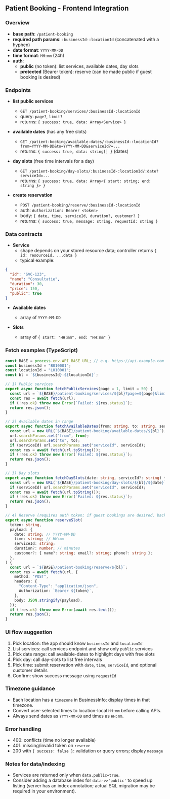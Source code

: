 ## Patient Booking - Frontend Integration

### Overview

- **base path**: `/patient-booking`
- **required path params**: `:businessId-:locationId` (concatenated with a hyphen)
- **date format**: `YYYY-MM-DD`
- **time format**: `HH:mm` (24h)
- **auth**:
  - **public** (no token): list services, available dates, day slots
  - **protected** (Bearer token): reserve (can be made public if guest booking is desired)

### Endpoints

- **list public services**
  - `GET /patient-booking/services/:businessId-:locationId`
  - query: `page?`, `limit?`
  - returns: `{ success: true, data: Array<Service> }`

- **available dates** (has any free slots)
  - `GET /patient-booking/available-dates/:businessId-:locationId?from=YYYY-MM-DD&to=YYYY-MM-DD&serviceId?=...`
  - returns: `{ success: true, data: string[] }` (dates)

- **day slots** (free time intervals for a day)
  - `GET /patient-booking/day-slots/:businessId-:locationId/:date?serviceId=...`
  - returns: `{ success: true, data: Array<{ start: string; end: string }> }`

- **create reservation**
  - `POST /patient-booking/reserve/:businessId-:locationId`
  - auth: `Authorization: Bearer <token>`
  - body: `{ date, time, serviceId, duration?, customer? }`
  - returns: `{ success: true, message: string, requestId: string }`

### Data contracts

- **Service**
  - shape depends on your stored resource data; controller returns `{ id: resourceId, ...data }`
  - typical example:
```json
{
  "id": "SVC-123",
  "name": "Consultatie",
  "duration": 30,
  "price": 150,
  "public": true
}
```

- **Available dates**
  - array of `YYYY-MM-DD`

- **Slots**
  - array of `{ start: "HH:mm", end: "HH:mm" }`

### Fetch examples (TypeScript)

```ts
const BASE = process.env.API_BASE_URL; // e.g. https://api.example.com
const businessId = "B010001";
const locationId = "L010001";
const bl = `${businessId}-${locationId}`;

// 1) Public services
export async function fetchPublicServices(page = 1, limit = 50) {
  const url = `${BASE}/patient-booking/services/${bl}?page=${page}&limit=${limit}`;
  const res = await fetch(url);
  if (!res.ok) throw new Error(`Failed: ${res.status}`);
  return res.json();
}

// 2) Available dates in range
export async function fetchAvailableDates(from: string, to: string, serviceId?: string) {
  const url = new URL(`${BASE}/patient-booking/available-dates/${bl}`);
  url.searchParams.set("from", from);
  url.searchParams.set("to", to);
  if (serviceId) url.searchParams.set("serviceId", serviceId);
  const res = await fetch(url.toString());
  if (!res.ok) throw new Error(`Failed: ${res.status}`);
  return res.json();
}

// 3) Day slots
export async function fetchDaySlots(date: string, serviceId?: string) {
  const url = new URL(`${BASE}/patient-booking/day-slots/${bl}/${date}`);
  if (serviceId) url.searchParams.set("serviceId", serviceId);
  const res = await fetch(url.toString());
  if (!res.ok) throw new Error(`Failed: ${res.status}`);
  return res.json();
}

// 4) Reserve (requires auth token; if guest bookings are desired, backend can be made Public)
export async function reserveSlot(
  token: string,
  payload: {
    date: string; // YYYY-MM-DD
    time: string; // HH:mm
    serviceId: string;
    duration?: number; // minutes
    customer?: { name?: string; email?: string; phone?: string };
  },
) {
  const url = `${BASE}/patient-booking/reserve/${bl}`;
  const res = await fetch(url, {
    method: "POST",
    headers: {
      "Content-Type": "application/json",
      Authorization: `Bearer ${token}`,
    },
    body: JSON.stringify(payload),
  });
  if (!res.ok) throw new Error(await res.text());
  return res.json();
}
```

### UI flow suggestion

1. Pick location: the app should know `businessId` and `locationId`
2. List services: call services endpoint and show only `public` services
3. Pick date range: call available-dates to highlight days with free slots
4. Pick day: call day-slots to list free intervals
5. Pick time: submit reservation with `date`, `time`, `serviceId`, and optional customer details
6. Confirm: show success message using `requestId`

### Timezone guidance

- Each location has a `timezone` in BusinessInfo; display times in that timezone.
- Convert user-selected times to location-local `HH:mm` before calling APIs.
- Always send dates as `YYYY-MM-DD` and times as `HH:mm`.

### Error handling

- 400: conflicts (time no longer available)
- 401: missing/invalid token on `reserve`
- 200 with `{ success: false }`: validation or query errors; display `message`

### Notes for data/indexing

- Services are returned only when `data.public=true`.
- Consider adding a database index for `data->>'public'` to speed up listing (server has an index annotation; actual SQL migration may be required in your environment).


